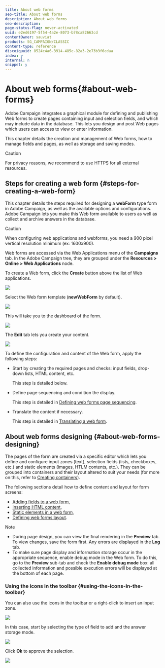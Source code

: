 ```yaml
---
title: About web forms
seo-title: About web forms
description: About web forms
seo-description: 
page-status-flag: never-activated
uuid: e2ed6197-5f54-4a2e-8073-b78ca82663cd
contentOwner: sauviat
products: SG_CAMPAIGN/CLASSIC
content-type: reference
discoiquuid: 8524c4a6-3914-485c-82a3-2e73b3f6cdaa
index: y
internal: n
snippet: y
---
```


# About web forms{#about-web-forms}

Adobe Campaign integrates a graphical module for defining and publishing Web forms to create pages containing input and selection fields, and which may include data in the database. This lets you design and post Web pages which users can access to view or enter information.

This chapter details the creation and management of Web forms, how to manage fields and pages, as well as storage and saving modes.

>[!CAUTION]
>
>For privacy reasons, we recommend to use HTTPS for all external resources.

## Steps for creating a web form {#steps-for-creating-a-web-form}

This chapter details the steps required for designing a **webForm** type form in Adobe Campaign, as well as the available options and configurations. Adobe Campaign lets you make this Web form available to users as well as collect and archive answers in the database.

>[!CAUTION]
>
>When configuring web applications and webforms, you need a 900 pixel vertical resolution minimum (ex: 1600x900).

Web forms are accessed via the Web Applications menu of the **Campaigns** tab. In the Adobe Campaign tree, they are grouped under the **Resources > Online > Web Applications** node.

To create a Web form, click the **Create** button above the list of Web applications.

![](assets/webapp_create_new.png)

Select the Web form template (**newWebForm** by default).

![](assets/s_ncs_admin_survey_select_template.png)

This will take you to the dashboard of the form. 

![](assets/webapp_empty_dashboard.png)

The **Edit** tab lets you create your content.

![](assets/webapp_edit_tab.png)

To define the configuration and content of the Web form, apply the following steps:

* Start by creating the required pages and checks: input fields, drop-down lists, HTML content, etc.

  This step is detailed below.

* Define page sequencing and condition the display.

  This step is detailed in [Defining web forms page sequencing](../../web/using/defining-web-forms-page-sequencing.md).

* Translate the content if necessary.

  This step is detailed in [Translating a web form](../../web/using/translating-a-web-form.md).

## About web forms designing {#about-web-forms-designing}

The pages of the form are created via a specific editor which lets you define and configure input zones (text), selection fields (lists, checkboxes, etc.) and static elements (images, HTLM contents, etc.). They can be grouped into containers and their layout altered to suit your needs (for more on this, refer to [Creating containers](../../web/using/about-web-forms.md#creating-containers)).

The following sections detail how to define content and layout for form screens:

* [Adding fields to a web form](../../web/using/adding-fields-to-a-web-form.md),
* [Inserting HTML content](../../web/using/about-web-forms.md#inserting-html-content),
* [Static elements in a web form](../../web/using/static-elements-in-a-web-form.md),
* [Defining web forms layout](../../web/using/defining-web-forms-layout.md).

>[!NOTE]
>
>* During page design, you can view the final rendering in the **Preview** tab. To view changes, save the form first. Any errors are displayed in the **Log** tab.
>* To make sure page display and information storage occur in the appropriate sequence, enable debug mode in the Web form. To do this, go to the **Preview** sub-tab and check the **Enable debug mode** box: all collected information and possible execution errors will be displayed at the bottom of each page.
>

### Using the icons in the toolbar {#using-the-icons-in-the-toolbar}

You can also use the icons in the toolbar or a right-click to insert an input zone. 

![](assets/s_ncs_admin_webform_add_selection.png)

In this case, start by selecting the type of field to add and the answer storage mode.

![](assets/s_ncs_admin_webform_select_storage.png)

Click **Ok** to approve the selection. 

![](assets/s_ncs_admin_webform_confirm_storage.png)


